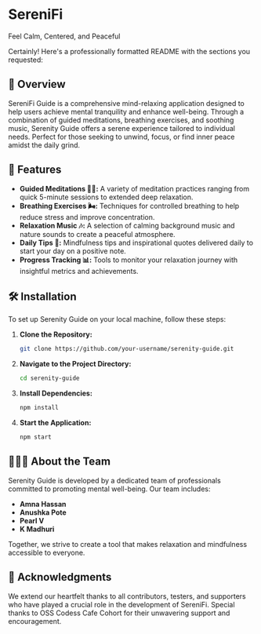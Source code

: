 # SereniFi
Feel Calm, Centered, and Peaceful

Certainly! Here's a professionally formatted README with the sections you requested:

## 📜 Overview

SereniFi Guide is a comprehensive mind-relaxing application designed to help users achieve mental tranquility and enhance well-being. Through a combination of guided meditations, breathing exercises, and soothing music, Serenity Guide offers a serene experience tailored to individual needs. Perfect for those seeking to unwind, focus, or find inner peace amidst the daily grind.

## 🎯 Features

- **Guided Meditations 🧘‍♂️:** A variety of meditation practices ranging from quick 5-minute sessions to extended deep relaxation.
- **Breathing Exercises 🌬️:** Techniques for controlled breathing to help reduce stress and improve concentration.
- **Relaxation Music 🎶:** A selection of calming background music and nature sounds to create a peaceful atmosphere.
- **Daily Tips 🌱:** Mindfulness tips and inspirational quotes delivered daily to start your day on a positive note.
- **Progress Tracking 📊:** Tools to monitor your relaxation journey with insightful metrics and achievements.

## 🛠️ Installation

To set up Serenity Guide on your local machine, follow these steps:

1. **Clone the Repository:**
   ```bash
   git clone https://github.com/your-username/serenity-guide.git
   ```
2. **Navigate to the Project Directory:**
   ```bash
   cd serenity-guide
   ```
3. **Install Dependencies:**
   ```bash
   npm install
   ```
4. **Start the Application:**
   ```bash
   npm start
   ```

## 🧑‍🤝‍🧑 About the Team

Serenity Guide is developed by a dedicated team of professionals committed to promoting mental well-being. Our team includes:

- **Amna Hassan** 
- **Anushka Pote** 
- **Pearl V** 
- **K Madhuri** 

Together, we strive to create a tool that makes relaxation and mindfulness accessible to everyone.

## 🌟 Acknowledgments

We extend our heartfelt thanks to all contributors, testers, and supporters who have played a crucial role in the development of SereniFi. Special thanks to OSS Codess Cafe Cohort for their unwavering support and encouragement.
